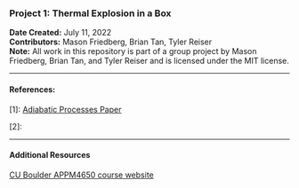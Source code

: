 ### Project 1: Thermal Explosion in a Box  
**Date Created:** July 11, 2022    
**Contributors:** Mason Friedberg, Brian Tan, Tyler Reiser     
**Note:** All work in this repository is part of a group project by Mason Friedberg, Brian Tan, and Tyler Reiser and is licensed under the MIT license.

--- 

#### References:

[1]: [Adiabatic Processes Paper](https://opentextbc.ca/universityphysicsv2openstax/chapter/adiabatic-processes-for-an-ideal-gas/)

[2]:  

---

#### Additional Resources
[CU Boulder APPM4650 course website](https://spot.colorado.edu/~adam/4650_2022Sum/index.html)
